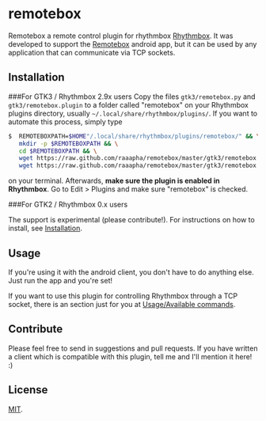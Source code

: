 remotebox
=========

Remotebox a remote control plugin for rhythmbox [Rhythmbox](http://projects.gnome.org/rhythmbox/). It was developed to support the [Remotebox](https://play.google.com/store/apps/details?id=net.raphaelbaron.remotebox) android app, but it can be used by any application that can communicate via TCP sockets.

Installation
------------

###For GTK3 / Rhythmbox 2.9x users
Copy the files `gtk3/remotebox.py` and `gtk3/remotebox.plugin` to a folder called "remotebox" on your Rhythmbox plugins directory, usually `~/.local/share/rhythmbox/plugins/`. If you want to automate this process, simply type

```bash
$  REMOTEBOXPATH=$HOME"/.local/share/rhythmbox/plugins/remotebox/" && \
   mkdir -p $REMOTEBOXPATH && \
   cd $REMOTEBOXPATH && \
   wget https://raw.github.com/raaapha/remotebox/master/gtk3/remotebox.plugin && \
   wget https://raw.github.com/raaapha/remotebox/master/gtk3/remotebox.py
```

on your terminal. Afterwards, __make sure the plugin is enabled in Rhythmbox__. Go to Edit > Plugins and make sure "remotebox" is checked.

###For GTK2 / Rhythmbox 0.x users

The support is experimental (please contribute!). For instructions on how to install, see [Installation](https://github.com/raaapha/remotebox/wiki/Installation).

Usage
-----

If you're using it with the android client, you don't have to do anything else. Just run the app and you're set!

If you want to use this plugin for controlling Rhythmbox through a TCP socket, there is an section just for you at [Usage/Available commands](https://github.com/raaapha/remotebox/wiki/Usage---Commands).

Contribute
----------

Please feel free to send in suggestions and pull requests. If you have written a client which is compatible with this plugin, tell me and I'll mention it here! :)

License
-------

[MIT](http://opensource.org/licenses/MIT).

